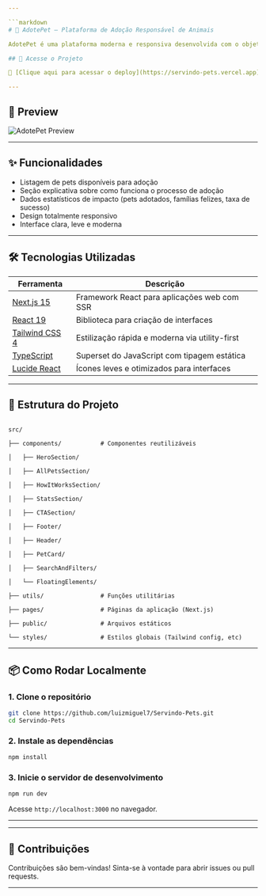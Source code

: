 ```yaml
---

```markdown
# 🐾 AdotePet – Plataforma de Adoção Responsável de Animais

AdotePet é uma plataforma moderna e responsiva desenvolvida com o objetivo de conectar animais que precisam de um lar com pessoas dispostas a adotar de forma consciente. O projeto promove a adoção responsável, com uma interface amigável e uma estrutura acessível e de fácil navegação.

## 🚀 Acesse o Projeto

🔗 [Clique aqui para acessar o deploy](https://servindo-pets.vercel.app)

---
```


## 📸 Preview

![AdotePet Preview](./public/preview.png) <!-- substitua com a URL real da imagem se necessário -->

---

## ✨ Funcionalidades

- Listagem de pets disponíveis para adoção
- Seção explicativa sobre como funciona o processo de adoção
- Dados estatísticos de impacto (pets adotados, famílias felizes, taxa de sucesso)
- Design totalmente responsivo
- Interface clara, leve e moderna

---

## 🛠️ Tecnologias Utilizadas

| Ferramenta       | Descrição                                  |
|------------------|----------------------------------------------|
| [Next.js 15](https://nextjs.org/)      | Framework React para aplicações web com SSR |
| [React 19](https://react.dev/)         | Biblioteca para criação de interfaces        |
| [Tailwind CSS 4](https://tailwindcss.com/) | Estilização rápida e moderna via utility-first |
| [TypeScript](https://www.typescriptlang.org/) | Superset do JavaScript com tipagem estática |
| [Lucide React](https://lucide.dev/)    | Ícones leves e otimizados para interfaces     |

---

## 📁 Estrutura do Projeto

```

src/

├── components/           # Componentes reutilizáveis

│   ├── HeroSection/

│   ├── AllPetsSection/

│   ├── HowItWorksSection/

│   ├── StatsSection/

│   ├── CTASection/

│   ├── Footer/

│   ├── Header/

│   ├── PetCard/

│   ├── SearchAndFilters/

│   └── FloatingElements/

├── utils/                # Funções utilitárias

├── pages/                # Páginas da aplicação (Next.js)

├── public/               # Arquivos estáticos

└── styles/               # Estilos globais (Tailwind config, etc)

```

---

## 📦 Como Rodar Localmente

### 1. Clone o repositório

```bash
git clone https://github.com/luizmiguel7/Servindo-Pets.git
cd Servindo-Pets

```

### 2. Instale as dependências

```bash
npm install

```

### 3. Inicie o servidor de desenvolvimento

```bash
npm run dev

```

Acesse `http://localhost:3000` no navegador.

---

---

## 🤝 Contribuições

Contribuições são bem-vindas! Sinta-se à vontade para abrir issues ou pull requests.

---
